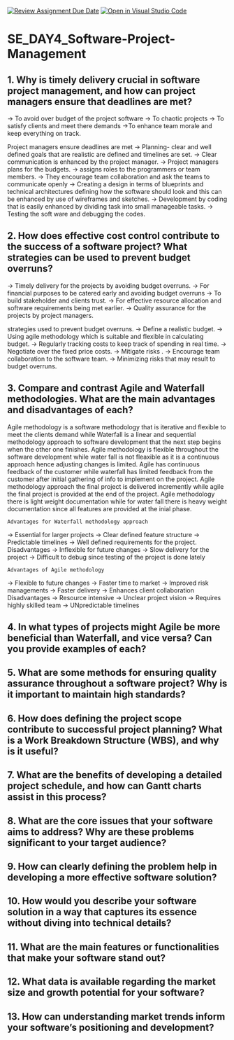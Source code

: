 [![Review Assignment Due Date](https://classroom.github.com/assets/deadline-readme-button-22041afd0340ce965d47ae6ef1cefeee28c7c493a6346c4f15d667ab976d596c.svg)](https://classroom.github.com/a/9pw6JKcu)
[![Open in Visual Studio Code](https://classroom.github.com/assets/open-in-vscode-2e0aaae1b6195c2367325f4f02e2d04e9abb55f0b24a779b69b11b9e10269abc.svg)](https://classroom.github.com/online_ide?assignment_repo_id=18802833&assignment_repo_type=AssignmentRepo)
# SE_DAY4_Software-Project-Management
## 1. Why is timely delivery crucial in software project management, and how can project managers ensure that deadlines are met?
  -> To avoid over budget of the project software
  -> To chaotic projects
  -> To satisfy clients and meet there demands
  ->To enhance team morale and keep everything on track.

  Project managers ensure deadlines are met
  -> Planning- clear and well defined goals that are realistic are defined and timelines are set.
  -> Clear communication is enhanced by the project manager.
  -> Project managers plans for the budgets.
  -> assigns roles to the programmers or team members.
  -> They encourage team collaboration and ask the teams to communicate openly
  -> Creating a design in terms of blueprints and technical architectures defining how the software should look and this can be enhanced by use of wireframes and sketches.
  -> Development by coding that is easily enhanced by dividing task into small manageable tasks.
  -> Testing the soft ware and debugging the codes.
  
## 2. How does effective cost control contribute to the success of a software project? What strategies can be used to prevent budget overruns?
  -> Timely delivery for the projects by avoiding budget overruns.
  -> For financial purposes to be catered early and avoiding budget overruns
  -> To build stakeholder and clients trust.
  -> For effective resource allocation and software requirements being met earlier.
  -> Quality assurance for the projects by project managers.

  strategies used to prevent budget overruns.
   -> Define a realistic budget.
   -> Using agile methodology which is suitable and flexible in calculating budget.
   -> Regularly tracking costs to keep track of spending in real time.
   -> Negotiate over the fixed price costs.
   -> Mitigate risks .
   -> Encourage team collaboration to the software team.
   -> Minimizing risks that may result to budget overruns.

## 3. Compare and contrast Agile and Waterfall methodologies. What are the main advantages and disadvantages of each?
  Agile methodology is a software methodology that is iterative and flexible to meet the clients demand
  while Waterfall is a linear and sequential methodology approach to software development that the next step begins when the other one finishes.
  Agile methodology is flexible throughout the software development while water fall is not fleaxible as it is a continuous approach hence adjusting changes is limited.
  Agile has continuous feedback of the customer while waterfall has limited feedback from the customer after initial gathering of info to implement on the project.
  Agile methodology approach the final project is delivered incremently while agile the final project is provided at the end of the project.
  Agile methodology there is light weight documentation while for water fall there is heavy weight documentation since all features are provided at the inial phase.

    Advantages for Waterfall methodology approach
  -> Essential for larger projects
  -> Clear defined feature structure
  -> Predictable timelines
  -> Well defined requirements for the project.
    Disadvantages
  -> Inflexible for future changes
  -> Slow delivery for the project
  -> Difficult to debug since testing of the project is done lately

    Advantages of Agile methodology
  -> Flexible to future changes
  -> Faster time to market
  -> Improved risk managements
  -> Faster delivery
  -> Enhances client collaboration
    Disadvantages
  -> Resource intensive
  -> Unclear project vision
  -> Requires highly skilled team
  -> UNpredictable timelines
  
## 4. In what types of projects might Agile be more beneficial than Waterfall, and vice versa? Can you provide examples of each?
## 5. What are some methods for ensuring quality assurance throughout a software project? Why is it important to maintain high standards?
## 6. How does defining the project scope contribute to successful project planning? What is a Work Breakdown Structure (WBS), and why is it useful?
## 7. What are the benefits of developing a detailed project schedule, and how can Gantt charts assist in this process?
## 8. What are the core issues that your software aims to address? Why are these problems significant to your target audience?
## 9. How can clearly defining the problem help in developing a more effective software solution?
## 10. How would you describe your software solution in a way that captures its essence without diving into technical details?
## 11. What are the main features or functionalities that make your software stand out?
## 12. What data is available regarding the market size and growth potential for your software?
## 13. How can understanding market trends inform your software’s positioning and development?
